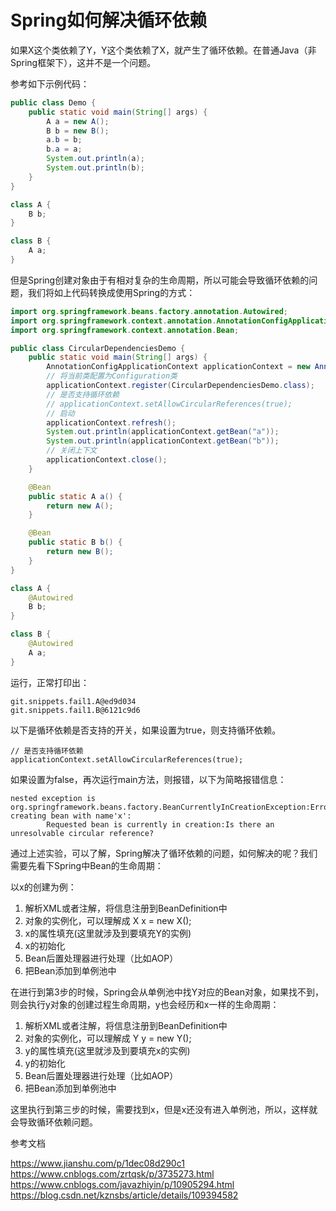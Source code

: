 # Spring如何解决循环依赖

如果X这个类依赖了Y，Y这个类依赖了X，就产生了循环依赖。在普通Java（非Spring框架下），这并不是一个问题。

参考如下示例代码：

```java
public class Demo {
    public static void main(String[] args) {
        A a = new A();
        B b = new B();
        a.b = b;
        b.a = a;
        System.out.println(a);
        System.out.println(b);
    }
}

class A {
    B b;
}

class B {
    A a;
}
```

但是Spring创建对象由于有相对复杂的生命周期，所以可能会导致循环依赖的问题，我们将如上代码转换成使用Spring的方式：

```java
import org.springframework.beans.factory.annotation.Autowired;
import org.springframework.context.annotation.AnnotationConfigApplicationContext;
import org.springframework.context.annotation.Bean;

public class CircularDependenciesDemo {
    public static void main(String[] args) {
        AnnotationConfigApplicationContext applicationContext = new AnnotationConfigApplicationContext();
        // 将当前类配置为Configuration类
        applicationContext.register(CircularDependenciesDemo.class);
        // 是否支持循环依赖
        // applicationContext.setAllowCircularReferences(true);
        // 启动
        applicationContext.refresh();
        System.out.println(applicationContext.getBean("a"));
        System.out.println(applicationContext.getBean("b"));
        // 关闭上下文
        applicationContext.close();
    }

    @Bean
    public static A a() {
        return new A();
    }

    @Bean
    public static B b() {
        return new B();
    }
}

class A {
    @Autowired
    B b;
}

class B {
    @Autowired
    A a;
}
```

运行，正常打印出：

```text
git.snippets.fail1.A@ed9d034
git.snippets.fail1.B@6121c9d6
```

以下是循环依赖是否支持的开关，如果设置为true，则支持循环依赖。

```text
// 是否支持循环依赖
applicationContext.setAllowCircularReferences(true);
```

如果设置为false，再次运行main方法，则报错，以下为简略报错信息：

```text
nested exception is org.springframework.beans.factory.BeanCurrentlyInCreationException:Error creating bean with name'x':
        Requested bean is currently in creation:Is there an unresolvable circular reference?
```

通过上述实验，可以了解，Spring解决了循环依赖的问题，如何解决的呢？我们需要先看下Spring中Bean的生命周期：

以x的创建为例：

1. 解析XML或者注解，将信息注册到BeanDefinition中
2. 对象的实例化，可以理解成 X x = new X();
3. x的属性填充(这里就涉及到要填充Y的实例)
4. x的初始化
5. Bean后置处理器进行处理（比如AOP）
6. 把Bean添加到单例池中

在进行到第3步的时候，Spring会从单例池中找Y对应的Bean对象，如果找不到，则会执行y对象的创建过程生命周期，y也会经历和x一样的生命周期：

1. 解析XML或者注解，将信息注册到BeanDefinition中
2. 对象的实例化，可以理解成 Y y = new Y();
3. y的属性填充(这里就涉及到要填充x的实例)
4. y的初始化
5. Bean后置处理器进行处理（比如AOP）
6. 把Bean添加到单例池中

这里执行到第三步的时候，需要找到x，但是x还没有进入单例池，所以，这样就会导致循环依赖问题。



参考文档

https://www.jianshu.com/p/1dec08d290c1
https://www.cnblogs.com/zrtqsk/p/3735273.html
https://www.cnblogs.com/javazhiyin/p/10905294.html
https://blog.csdn.net/kznsbs/article/details/109394582